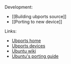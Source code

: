 Development:
* [[Building ubports source]]
* [[Porting to new device]]

Links:
* [Ubports home](https://ubports.com)
* [Ubports devices](https://devices.ubports.com)
* [Ubuntu wiki](https://wiki.ubuntu.com/Touch)
* [Ubuntu's porting guide](https://developer.ubuntu.com/en/start/ubuntu-for-devices/porting-new-device/)